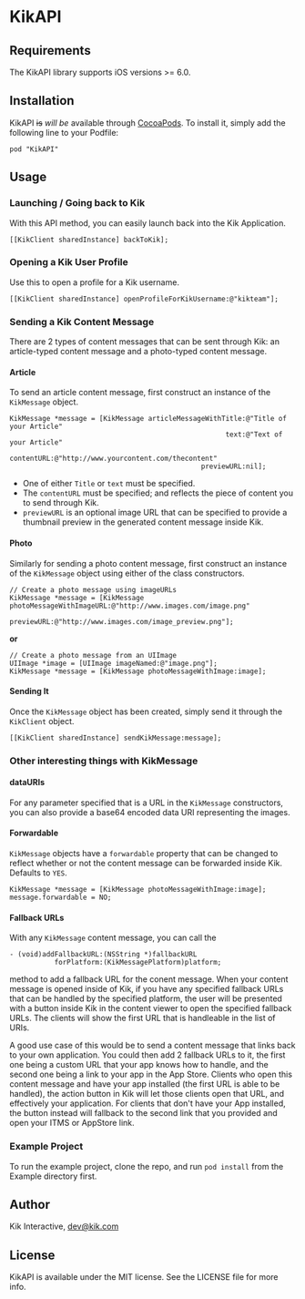 # KikAPI

## Requirements

The KikAPI library supports iOS versions >= 6.0.

## Installation

KikAPI ~~is~~ *will be* available through [CocoaPods](http://cocoapods.org). To install
it, simply add the following line to your Podfile:

    pod "KikAPI"

## Usage

### Launching / Going back to Kik

With this API method, you can easily launch back into the Kik Application.

```
[[KikClient sharedInstance] backToKik];
```

### Opening a Kik User Profile

Use this to open a profile for a Kik username.

```
[[KikClient sharedInstance] openProfileForKikUsername:@"kikteam"];
```

### Sending a Kik Content Message

There are 2 types of content messages that can be sent through Kik: an article-typed content message and a photo-typed content message.

#### Article

To send an article content message, first construct an instance of the ```KikMessage``` object.

```
KikMessage *message = [KikMessage articleMessageWithTitle:@"Title of your Article"
                                                     text:@"Text of your Article"
                                               contentURL:@"http://www.yourcontent.com/thecontent"
                                               previewURL:nil];
```

- One of either ```Title``` or ```text``` must be specified.
- The ```contentURL``` must be specified; and reflects the piece of content you to send through Kik.
- ```previewURL``` is an optional image URL that can be specified to provide a thumbnail preview in the generated content message inside Kik.


#### Photo

Similarly for sending a photo content message, first construct an instance of the ```KikMessage``` object using either of the class constructors.

```
// Create a photo message using imageURLs
KikMessage *message = [KikMessage photoMessageWithImageURL:@"http://www.images.com/image.png"
                                                previewURL:@"http://www.images.com/image_preview.png"];
```

**or**

```
// Create a photo message from an UIImage
UIImage *image = [UIImage imageNamed:@"image.png"];
KikMessage *message = [KikMessage photoMessageWithImage:image];
```

#### Sending It
Once the ```KikMessage``` object has been created, simply send it through the ```KikClient``` object.

```
[[KikClient sharedInstance] sendKikMessage:message];
```

### Other interesting things with KikMessage

#### dataURIs
For any parameter specified that is a URL in the ```KikMessage``` constructors, you can also provide a base64 encoded data URI representing the images.

#### Forwardable
```KikMessage``` objects have a ```forwardable``` property that can be changed to reflect whether or not the content message can be forwarded inside Kik. Defaults to ```YES```.

```
KikMessage *message = [KikMessage photoMessageWithImage:image];
message.forwardable = NO;
```

#### Fallback URLs
With any ```KikMessage``` content message, you can call the

```
- (void)addFallbackURL:(NSString *)fallbackURL
           forPlatform:(KikMessagePlatform)platform;
```

method to add a fallback URL for the conent message. When your content message is opened inside of Kik, if you have any specified fallback URLs that can be handled by the specified platform, the user will be presented with a button inside Kik in the content viewer to open the specified fallback URLs. The clients will show the first URL that is handleable in the list of URIs. 

A good use case of this would be to send a content message that links back to your own application. You could then add 2 fallback URLs to it, the first one being a custom URL that your app knows how to handle, and the second one being a link to your app in the App Store. Clients who open this content message and have your app installed (the first URL is able to be handled), the action button in Kik will let those clients open that URL, and effectively your application. For clients that don't have your App installed, the button instead will fallback to the second link that you provided and open your ITMS or AppStore link.


### Example Project
To run the example project, clone the repo, and run `pod install` from the Example directory first.

## Author

Kik Interactive, dev@kik.com

## License

KikAPI is available under the MIT license. See the LICENSE file for more info.

